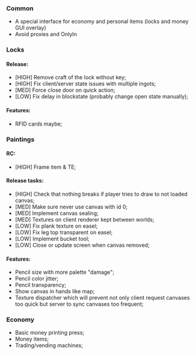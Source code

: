 ### Common

* A special interface for economy and personal items (locks and money GUI overlay)
* Avoid proxies and OnlyIn

### Locks

#### Release:

* \[HIGH\] Remove craft of the lock without key;
* \[HIGH\] Fix client/server state issues with multiple ingots;
* \[MED\] Force close door on quick action;
* \[LOW\] Fix delay in blockstate (probably change open state manually);

#### Features:

* RFID cards maybe;

### Paintings

#### RC:

* \[HIGH\] Frame item & TE;

#### Release tasks:

* \[HIGH\] Check that nothing breaks if player tries to draw to not loaded canvas;
* \[MED\] Make sure never use canvas with id 0;
* \[MED\] Implement canvas sealing;
* \[MED\] Textures on client renderer kept between worlds;
* \[LOW\] Fix plank texture on easel;
* \[LOW\] Fix leg top transparent on easel;
* \[LOW\] Implement bucket tool;
* \[LOW\] Close or update screen when canvas removed;

#### Features:

* Pencil size with more palette "damage";
* Pencil color jitter;
* Pencil transparency;
* Show canvas in hands like map;
* Texture dispatcher which will prevent not only client request canvases too quick but server to sync canvases too frequent;

### Economy

* Basic money printing press;
* Money items;
* Trading/vending machines;